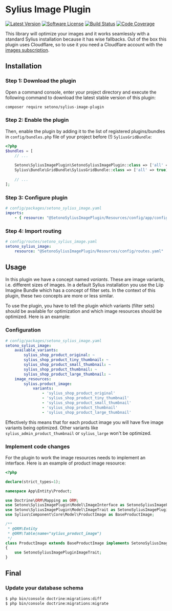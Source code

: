 # Sylius Image Plugin

[![Latest Version][ico-version]][link-packagist]
[![Software License][ico-license]](LICENSE)
[![Build Status][ico-github-actions]][link-github-actions]
[![Code Coverage][ico-code-coverage]][link-code-coverage]

This library will optimize your images and it works seamlessly with a standard Sylius installation because it has
wise fallbacks. Out of the box this plugin uses Cloudflare, so to use it you need a Cloudflare account with the
[images subscription](https://www.cloudflare.com/products/cloudflare-images/).

## Installation

### Step 1: Download the plugin

Open a command console, enter your project directory and execute the following command to download the latest stable version of this plugin:

```bash
composer require setono/sylius-image-plugin
```

### Step 2: Enable the plugin

Then, enable the plugin by adding it to the list of registered plugins/bundles
in `config/bundles.php` file of your project before (!) `SyliusGridBundle`:

```php
<?php
$bundles = [
    // ...
    
    Setono\SyliusImagePlugin\SetonoSyliusImagePlugin::class => ['all' => true],
    Sylius\Bundle\GridBundle\SyliusGridBundle::class => ['all' => true],
    
    // ...
];
```

### Step 3: Configure plugin

```yaml
# config/packages/setono_sylius_image.yaml
imports:
    - { resource: "@SetonoSyliusImagePlugin/Resources/config/app/config.yaml" }
```

### Step 4: Import routing

```yaml
# config/routes/setono_sylius_image.yaml
setono_sylius_image:
    resource: "@SetonoSyliusImagePlugin/Resources/config/routes.yaml"
```

## Usage

In this plugin we have a concept named _variants_. These are image variants, i.e. different sizes of images. In a default
Sylius installation you use the Liip Imagine Bundle which has a concept of filter sets. In the context of this plugin,
these two concepts are more or less similar.

To use the plugin, you have to tell the plugin which variants (filter sets) should be available for optimization and
which image resources should be optimized. Here is an example:

### Configuration

```yaml
# config/packages/setono_sylius_image.yaml
setono_sylius_image:
    available_variants:
        sylius_shop_product_original: ~
        sylius_shop_product_tiny_thumbnail: ~
        sylius_shop_product_small_thumbnail: ~
        sylius_shop_product_thumbnail: ~
        sylius_shop_product_large_thumbnail: ~
    image_resources:
        sylius.product_image:
            variants:
                - 'sylius_shop_product_original'
                - 'sylius_shop_product_tiny_thumbnail'
                - 'sylius_shop_product_small_thumbnail'
                - 'sylius_shop_product_thumbnail'
                - 'sylius_shop_product_large_thumbnail'
```

Effectively this means that for each product image you will have five image variants being optimized. Other variants
like `sylius_admin_product_thumbnail` or `sylius_large` won't be optimized.

### Implement code changes

For the plugin to work the image resources needs to implement an interface. Here is an example of product image resource:

```php
<?php

declare(strict_types=1);

namespace App\Entity\Product;

use Doctrine\ORM\Mapping as ORM;
use Setono\SyliusImagePlugin\Model\ImageInterface as SetonoSyliusImagePluginImageInterface;
use Setono\SyliusImagePlugin\Model\ImageTrait as SetonoSyliusImagePluginImageTrait;
use Sylius\Component\Core\Model\ProductImage as BaseProductImage;

/**
 * @ORM\Entity
 * @ORM\Table(name="sylius_product_image")
 */
class ProductImage extends BaseProductImage implements SetonoSyliusImagePluginImageInterface
{
    use SetonoSyliusImagePluginImageTrait;
}
```

## Final

### Update your database schema

```bash
$ php bin/console doctrine:migrations:diff
$ php bin/console doctrine:migrations:migrate
```

[ico-version]: https://poser.pugx.org/setono/sylius-image-plugin/v/stable
[ico-license]: https://poser.pugx.org/setono/sylius-image-plugin/license
[ico-github-actions]: https://github.com/Setono/SyliusImagePlugin/workflows/build/badge.svg
[ico-code-coverage]: https://codecov.io/gh/Setono/SyliusImagePlugin/branch/master/graph/badge.svg

[link-packagist]: https://packagist.org/packages/setono/sylius-image-plugin
[link-github-actions]: https://github.com/Setono/SyliusImagePlugin/actions
[link-code-coverage]: https://codecov.io/gh/Setono/SyliusImagePlugin

